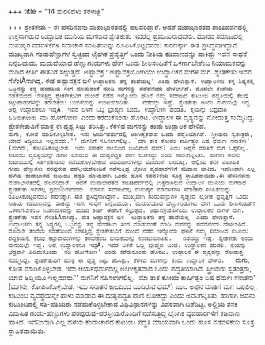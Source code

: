 +++
title = "14 ಮರಳಿದಳು ತರಳಾಕ್ಷಿ"

+++
ಶ್ವೇತಕೇತು - ಈ ಹೆಸರಿನವನು ಮಹಾಭಾರತದಲ್ಲಿ ಹಲವರಿದ್ದಾರೆ. ಆದರೆ ಮಹಾಭಾರತದ ಶಾಂತಿಪರ್ವದಲ್ಲಿ ಉಕ್ತನಾಗಿರುವ ಉದ್ಧಾಲಕ ಮುನಿಯ ಮಗನಾದ ಶ್ವೇತಕೇತು ಇವರೆಲ್ಲ ಪ್ರಮುಖನಾದವನು. ಮಾನವ ಸಮಾಜದಲ್ಲಿ ಮನುಷ್ಯರ ನಡವಳಿಕೆಗಳ ಸದಾಚಾರ ಸಂಹಿತೆಯನ್ನು ರೂಪಿಸಿಕೊಟ್ಟವನೆಂಬ ಕಾರಣಕ್ಕಾಗಿ ಈತ ಪ್ರಸಿದ್ಧನಾಗಿದ್ದಾನೆ. ಮುಖ್ಯವಾಗಿ ಗಂಡುಹೆಣ್ಣುಗಳ ಸ್ವಚ್ಛಂದ ಲೈಂಗಿಕ ಪ್ರವೃತ್ತಿಗೆ ಒಂದು ನೀತಿಯ ಕಡಿವಾಣವನ್ನು ಹಾಕಿದ್ದು ಇವನ ಸಾಧನೆ ಎನ್ನಬಹುದು. ಮದುವೆಯಾದ ಹೆಣ್ಣುಗಂಡುಗಳು ಹೇಗೆ ಒಂದು ಶೀಲಸಂಹಿತೆಗೆ ಒಳಗಾಗಬೇಕೆಂಬ ನಿಯಾಮಕವನ್ನು ಮಡಿದ ಕೀರ್ತಿ ಈತನಿಗೆ ಸಲ್ಲುತ್ತದೆ.                            ಅಷ್ಟಾವಕ್ರ :            ಅಷ್ಟಾವಕ್ರಯೋಗಿಯು ಉದ್ಧಾಲಕನ ಮಗಳ ಮಗ. ಶ್ವೇತಕೇತು ಇವನ ಗೆಳೆಂiÀನಾಗಿದ್ದ. ಈತ ಅಷ್ಟಾವಕ್ರನ ಬಳಿ `ಉದ್ಧಾಲಕನು ತನ್ನ ತಂದೆಯಲ್ಲ' ಎಂದು ಹೇಳುತ್ತಾನೆ. ಉದ್ದಾಲಕನು ತನ್ನ ಶಿಷ್ಯರಲ್ಲಿ ಒಬ್ಬನನ್ನು ತನ್ನ ಹೆಂಡತಿಯ ಸಂಗ ಮಾಡುವಂತೆ ಮಾಡಿ ಮಗನನ್ನು ಪಡೆದನೆಂದು ಹೇಳಲಾಗಿದೆ. ಮೊದಲೇ ತಂದೆಯ ನಡತೆಯಿಂದ ಬೇಸತ್ತಿದ್ದ ಶ್ವೇತಕೇತುವಿಗೆ ಮುಂದೆ ನಡೆದ ಇನ್ನೊಂದು ಘಟನೆ ನಮ್ಮ ಸಮಾಜದ ಕುಟುಂಬ ಪದ್ಧತಿಯಲ್ಲಿ ಕೆಲವು ಕಟ್ಟುಪಾಡುಗಳನ್ನು ತರಬೇಕೆಂಬ ಬಯಕೆಯನ್ನು ಉಂಟುಮಾಡಿತು.  
ನಡೆದದ್ದು ಇಷ್ಟೆ. ಶ್ವೇತಕೇತು ಅಂದು ಮನೆಯಲ್ಲೇ ಇದ್ದ. ಅಪ್ಪ ಉದ್ದಾಲಕನೂ ಇದ್ದÀ. ಇವರ ಬಳಿಗೆ ಒಬ್ಬ ಬ್ರಾಹ್ಮಣ ಬಂದ. ಉದ್ಧಾಲಕನ ಹೆಂಡತಿ, ಕೈಯನ್ನು ಭದ್ರವಾಗಿ ಹಿಡಿದುಕೊಂಡು `ನಡಿ ಹೋಗೋಣ' ಎಂದು ಕರೆದುಕೊಂಡು ಹೊರಟ. ಉದ್ದಾಲಕ ಈ ದೃಶ್ಯವನ್ನು ನೋಡುತ್ತ ಸುಮ್ಮನಿದ್ದ. ಶ್ವೇತಕೇತುವಿಗೆ ಮಾತ್ರ ಈ ದೃಶ್ಯ ಸಿಟ್ಟು ತರಿಸಿತ್ತು. ಕೆರಳಿದ ಮಗನನ್ನು ಕಂಡು ಉದ್ದಾಲಕ ಹೇಳಿದ.  
``ಮಗು, ಕೋಪ ಮಾಡಿಕೊಳ್ಳಬೇಡ. ಇದು ಆರ್ಯಧರ್ಮದಲ್ಲಿ ಅಂಗೀಕೃತವಾದ ಒಂದು ಪದ್ಧತಿಯಾಗಿದೆ. ಸ್ತ್ರೀಯರು ಸ್ವತಂತ್ರರು, ಯಾವ ಅಡ್ಡಿಯೂ ಇಲ್ಲದವರು.'' ಮಗನಿಗೆ ಸಹಿಸಲಾಗಲಿಲ್ಲ. `ಮಾ ತಾತ ಕೋಪಂ ಕಾರ್ಷಿತ್ವಂ ಏಷ ಧರ್ಮಃ ಸನಾತನಃ' (ಮಗನೇ, ಕೋಪಿಸಿಕೊಳ್ಳಬೇಡ. ಇದು ಸನಾತನ ಕಾಲದಿಂದ ಬಂದಿರುವ ಧಮ್) ಎಂಬ ಅಪ್ಪನ ಮಾತಿಗೆ ಮಗ ಒಪ್ಪಲಿಲ್ಲ. ಕುಟುಂಬ ವ್ಯವಸ್ಥೆಯನ್ನೇ ಹಾಳು ಮಾಡುವ ಈ ದುಷ್ಟಪದ್ಧತಿ ಪಾಣಿ ಲೋಕದ್ದು ಎಂದು ಅವನಿಗನ್ನಿಸಿತು. ಹಾಗಾಗಿ ಅವನು ಕುಟುಂಬದಲ್ಲಿ ಸತಿ-ಪತಿಯರು ನಡೆದುಕೊಳ್ಳಬೇಕಾದ ವಿಧಿವಿಧಾನಗಳನ್ನು ವಿವರವಾಗಿ ಬರೆದಿಟ್ಟ. ಅಲ್ಲಿಯ ತನಕ ವಿವಾಹಿತ ಗಂಡು-ಹೆಣ್ಣುಗಳು ಪರಪುರುಷ-ಪರಸ್ತೀಯರೊಂದಿಗೆ ನಡೆಸುತ್ತಿದ್ದ ಲೈಂಗಿಕ ವ್ಯವಹಾರಗಳಿಗೆ ಕಡಿವಾಣ ಹಾಕಿದ. ಇವನಿಂದಾಗಿ ಎಲ್ಲ ಹಳೆಯ ಕಂದಾಚಾರದ ಕುಟುಂಬ ಪದ್ಧತಿ ಮಾಯವಾಗಿ ಒಂದು ಹೊಸ ನಡವಳಿಕೆಯ ಸೂತ್ರ ಸ್ಥಾಪಿತವಾಯಿತು.ಈ ಹೆಸರಿನವನು ಮಹಾಭಾರತದಲ್ಲಿ ಹಲವರಿದ್ದಾರೆ. ಆದರೆ ಮಹಾಭಾರತದ ಶಾಚಿತಿಪರ್ವದಲ್ಲಿ ಉಕ್ತನಾಗಿರುವ ಉದ್ಧಾಲಕ ಮುನಿಯ ಮಗನಾದ ಶ್ವೇತಕೇತು ಇವರೆಲ್ಲ ಪ್ರಮುಖನಾದವನು. ಮಾನವ ಸಮಾಜದಲ್ಲಿ ಮನುಷ್ಯರ ನಡವಳಿಕೆಗಳ ಸದಾಚಾರ ಸಂಹಿತೆಯನ್ನು ರೂಪಿಸಿಕೊಟ್ಟವನೆಂಬ ಕಾರಣಕ್ಕಾಗಿ ಈತ ಪ್ರಸಿದ್ಧನಾಗಿದ್ದಾನೆ. ಮುಖ್ಯವಾಗಿ ಗಂಡುಹೆಣ್ಣುಗಳ ಸ್ವಚ್ಛಂದ ಲೈಂಗಿಕ ಪ್ರವೃತ್ತಿಗೆ ಒಂದು ನೀತಿಯ ಕಡಿವಾಣವನ್ನು ಹಾಕಿದ್ದು ಇವನ ಸಾಧನೆ ಎನ್ನಬಹುದು. ಮದುವೆಯಾದ ಹೆಣ್ಣುಗಂಡುಗಳು ಹೇಗೆ ಒಂದು ಶೀಲಸಂಹಿತೆಗೆ ಒಳಗಾಗಬೇಕೆಂಬ ನಿಯಾಮಕವನ್ನು ಮಡಿದ ಕೀರ್ತಿ ಈತನಿಗೆ ಸಲ್ಲುತ್ತದೆ. ಅಷ್ಟಾವಕ್ರಯೋಗಿಯು ಉದ್ಧಾಲಕನ ಮಗಳ ಮಗ. ಶ್ವೇತಕೇತು ಇವನ ಗೆಳೆಂiÀನಾಗಿದ್ದ. ಈತ ಅಷ್ಟಾವಕ್ರನ ಬಳಿ `ಉದ್ಧಾಲಕನು ತನ್ನ ತಂದೆಯಲ್ಲ' ಎಂದು ಹೇಳುತ್ತಾನೆ. ಉದ್ದಾಲಕನು ತನ್ನ ಶಿಷ್ಯರಲ್ಲಿ ಒಬ್ಬನನ್ನು ತನ್ನ ಹೆಂಡತಿಯ ಸಂಗ ಮಾಡುವಂತೆ ಮಾಡಿ ಮಗನನ್ನು ಪಡೆದನೆಂದು ಹೇಳಲಾಗಿದೆ. ಮೊದಲೇ ತಂದೆಯ ನಡತೆಯಿಂದ ಬೇಸತ್ತಿದ್ದ ಶ್ವೇತಕೇತುವಿಗೆ ಮುಂದೆ ನಡೆದ ಇನ್ನೊಂದು ಘಟನೆ ನಮ್ಮ ಸಮಾಜದ ಕುಟುಂಬ ಪದ್ಧತಿಯಲ್ಲಿ ಕೆಲವು ಕಟ್ಟುಪಾಡುಗಳನ್ನು ತರಬೇಕೆಂಬ ಬಯಕೆಯನ್ನು ಉಂಟುಮಾಡಿತು.  
ನಡೆದದ್ದು ಇಷ್ಟೆ. ಶ್ವೇತಕೇತು ಅಂದು ಮನೆಯಲ್ಲೇ ಇದ್ದ. ಅಪ್ಪ ಉದ್ದಾಲಕನೂ ಇದ್ದÀ. ಇವರ ಬಳಿಗೆ ಒಬ್ಬ ಬ್ರಾಹ್ಮಣ ಬಂದ. ಉದ್ಧಾಲಕನ ಹೆಂಡತಿ, ಕೈಯನ್ನು ಭದ್ರವಾಗಿ ಹಿಡಿದುಕೊಂಡು `ನಡಿ ಹೋಗೋಣ' ಎಂದು ಕರೆದುಕೊಂಡು ಹೊರಟ. ಉದ್ದಾಲಕ ಈ ದೃಶ್ಯವನ್ನು ನೋಡುತ್ತ ಸುಮ್ಮನಿದ್ದ. ಶ್ವೇತಕೇತುವಿಗೆ ಮಾತ್ರ ಈ ದೃಶ್ಯ ಸಿಟ್ಟು ತರಿಸಿತ್ತು. ಕೆರಳಿದ ಮಗನನ್ನು ಕಂಡು ಉದ್ದಾಲಕ ಹೇಳಿದ.  
``ಮಗು, ಕೋಪ ಮಾಡಿಕೊಳ್ಳಬೇಡ. ಇದು ಆರ್ಯಧರ್ಮದಲ್ಲಿ ಅಂಗೀಕೃತವಾದ ಒಂದು ಪದ್ಧತಿಯಾಗಿದೆ. ಸ್ತ್ರೀಯರು ಸ್ವತಂತ್ರರು, ಯಾವ ಅಡ್ಡಿಯೂ ಇಲ್ಲದವರು.'' ಮಗನಿಗೆ ಸಹಿಸಲಾಗಲಿಲ್ಲ. `ಮಾ ತಾತ ಕೋಪಂ ಕಾರ್ಷಿತ್ವಂ ಏಷ ಧರ್ಮಃ ಸನಾತನಃ' (ಮಗನೇ, ಕೋಪಿಸಿಕೊಳ್ಳಬೇಡ. ಇದು ಸನಾತನ ಕಾಲದಿಂದ ಬಂದಿರುವ ಧಮ್) ಎಂಬ ಅಪ್ಪನ ಮಾತಿಗೆ ಮಗ ಒಪ್ಪಲಿಲ್ಲ. ಕುಟುಂಬ ವ್ಯವಸ್ಥೆಯನ್ನೇ ಹಾಳು ಮಾಡುವ ಈ ದುಷ್ಟಪದ್ಧತಿ ಪಾಣಿ ಲೋಕದ್ದು ಎಂದು ಅವನಿಗನ್ನಿಸಿತು. ಹಾಗಾಗಿ ಅವನು ಕುಟುಂಬದಲ್ಲಿ ಸತಿ-ಪತಿಯರು ನಡೆದುಕೊಳ್ಳಬೇಕಾದ ವಿಧಿವಿಧಾನಗಳನ್ನು ವಿವರವಾಗಿ ಬರೆದಿಟ್ಟ. ಅಲ್ಲಿಯ ತನಕ ವಿವಾಹಿತ ಗಂಡು-ಹೆಣ್ಣುಗಳು ಪರಪುರುಷ-ಪರಸ್ತೀಯರೊಂದಿಗೆ ನಡೆಸುತ್ತಿದ್ದ ಲೈಂಗಿಕ ವ್ಯವಹಾರಗಳಿಗೆ ಕಡಿವಾಣ ಹಾಕಿದ. ಇವನಿಂದಾಗಿ ಎಲ್ಲ ಹಳೆಯ ಕಂದಾಚಾರದ ಕುಟುಂಬ ಪದ್ಧತಿ ಮಾಯವಾಗಿ ಒಂದು ಹೊಸ ನಡವಳಿಕೆಯ ಸೂತ್ರ ಸ್ಥಾಪಿತವಾಯಿತು.